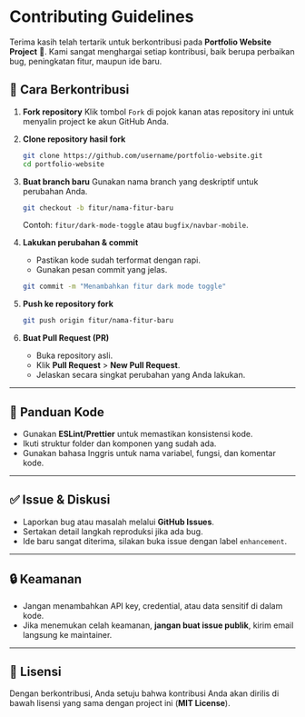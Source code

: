 # Contributing Guidelines

Terima kasih telah tertarik untuk berkontribusi pada **Portfolio Website Project** 🎉.
Kami sangat menghargai setiap kontribusi, baik berupa perbaikan bug, peningkatan fitur, maupun ide baru.

## 📝 Cara Berkontribusi

1. **Fork repository**
   Klik tombol `Fork` di pojok kanan atas repository ini untuk menyalin project ke akun GitHub Anda.

2. **Clone repository hasil fork**

   ```bash
   git clone https://github.com/username/portfolio-website.git
   cd portfolio-website
   ```

3. **Buat branch baru**
   Gunakan nama branch yang deskriptif untuk perubahan Anda.

   ```bash
   git checkout -b fitur/nama-fitur-baru
   ```

   Contoh: `fitur/dark-mode-toggle` atau `bugfix/navbar-mobile`.

4. **Lakukan perubahan & commit**

   * Pastikan kode sudah terformat dengan rapi.
   * Gunakan pesan commit yang jelas.

   ```bash
   git commit -m "Menambahkan fitur dark mode toggle"
   ```

5. **Push ke repository fork**

   ```bash
   git push origin fitur/nama-fitur-baru
   ```

6. **Buat Pull Request (PR)**

   * Buka repository asli.
   * Klik **Pull Request** > **New Pull Request**.
   * Jelaskan secara singkat perubahan yang Anda lakukan.

---

## 📌 Panduan Kode

* Gunakan **ESLint/Prettier** untuk memastikan konsistensi kode.
* Ikuti struktur folder dan komponen yang sudah ada.
* Gunakan bahasa Inggris untuk nama variabel, fungsi, dan komentar kode.

---

## ✅ Issue & Diskusi

* Laporkan bug atau masalah melalui **GitHub Issues**.
* Sertakan detail langkah reproduksi jika ada bug.
* Ide baru sangat diterima, silakan buka issue dengan label `enhancement`.

---

## 🔒 Keamanan

* Jangan menambahkan API key, credential, atau data sensitif di dalam kode.
* Jika menemukan celah keamanan, **jangan buat issue publik**, kirim email langsung ke maintainer.

---

## 📄 Lisensi

Dengan berkontribusi, Anda setuju bahwa kontribusi Anda akan dirilis di bawah lisensi yang sama dengan project ini (**MIT License**).
